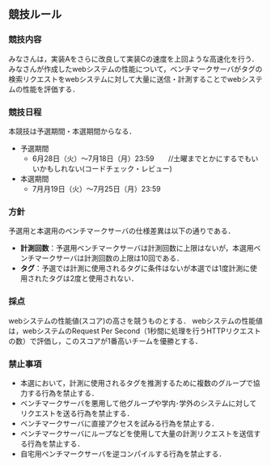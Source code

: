 ## 競技ルール
### 競技内容
みなさんは，実装Aをさらに改良して実装Cの速度を上回ような高速化を行う．
みなさんが作成したwebシステムの性能について，ベンチマークサーバがタグの検索リクエストをwebシステムに対して大量に送信・計測することでwebシステムの性能を評価する．

### 競技日程
本競技は予選期間・本選期間からなる．
* 予選期間
  * 6月28日（火）〜7月18日（月）23:59　　//土曜までとかにするでもいいかもしれない(コードチェック・レビュー)
* 本選期間
  * 7月月19日（火）〜7月25日（月）23:59

### 方針
予選用と本選用のベンチマークサーバの仕様差異は以下の通りである．
* **計測回数**：予選用ベンチマークサーバは計測回数に上限はないが，本選用ベンチマークサーバは計測回数の上限は10回である．
* **タグ**：予選では計測に使用されるタグに条件はないが本選では1度計測に使用されたタグは2度と使用されない．

### 採点
webシステムの性能値(スコア)の高さを競うものとする．
webシステムの性能値は，webシステムのRequest Per Second（1秒間に処理を行うHTTPリクエストの数）で評価し，このスコアが1番高いチームを優勝とする．

### 禁止事項
* 本選において，計測に使用されるタグを推測するために複数のグループで協力する行為を禁止する．
* ベンチマークサーバを悪用して他グループや学内･学外のシステムに対してリクエストを送る行為を禁止する．
* ベンチマークサーバに直接アクセスを試みる行為を禁止する．
* ベンチマークサーバにループなどを使用して大量の計測リクエストを送信する行為を禁止する．
* 自宅用ベンチマークサーバを逆コンパイルする行為を禁止する．

